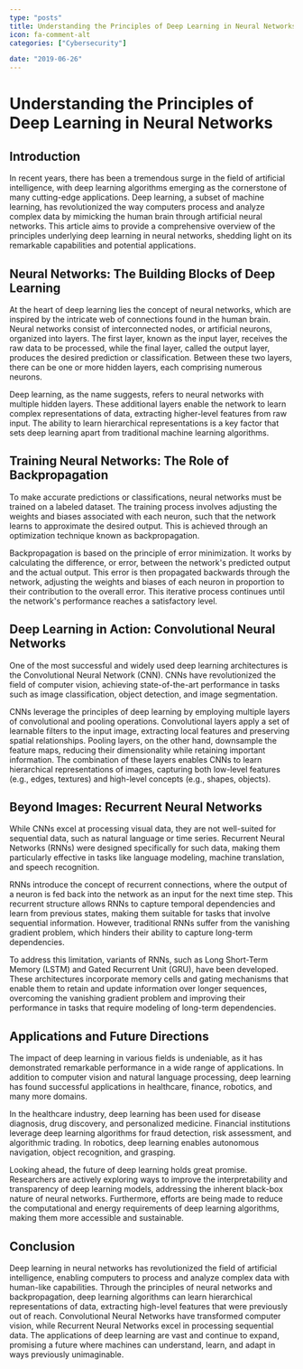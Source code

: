 ```yaml
---
type: "posts"
title: Understanding the Principles of Deep Learning in Neural Networks
icon: fa-comment-alt
categories: ["Cybersecurity"]

date: "2019-06-26"
---
```




# Understanding the Principles of Deep Learning in Neural Networks

## Introduction

In recent years, there has been a tremendous surge in the field of artificial intelligence, with deep learning algorithms emerging as the cornerstone of many cutting-edge applications. Deep learning, a subset of machine learning, has revolutionized the way computers process and analyze complex data by mimicking the human brain through artificial neural networks. This article aims to provide a comprehensive overview of the principles underlying deep learning in neural networks, shedding light on its remarkable capabilities and potential applications.

## Neural Networks: The Building Blocks of Deep Learning

At the heart of deep learning lies the concept of neural networks, which are inspired by the intricate web of connections found in the human brain. Neural networks consist of interconnected nodes, or artificial neurons, organized into layers. The first layer, known as the input layer, receives the raw data to be processed, while the final layer, called the output layer, produces the desired prediction or classification. Between these two layers, there can be one or more hidden layers, each comprising numerous neurons.

Deep learning, as the name suggests, refers to neural networks with multiple hidden layers. These additional layers enable the network to learn complex representations of data, extracting higher-level features from raw input. The ability to learn hierarchical representations is a key factor that sets deep learning apart from traditional machine learning algorithms.

## Training Neural Networks: The Role of Backpropagation

To make accurate predictions or classifications, neural networks must be trained on a labeled dataset. The training process involves adjusting the weights and biases associated with each neuron, such that the network learns to approximate the desired output. This is achieved through an optimization technique known as backpropagation.

Backpropagation is based on the principle of error minimization. It works by calculating the difference, or error, between the network's predicted output and the actual output. This error is then propagated backwards through the network, adjusting the weights and biases of each neuron in proportion to their contribution to the overall error. This iterative process continues until the network's performance reaches a satisfactory level.

## Deep Learning in Action: Convolutional Neural Networks

One of the most successful and widely used deep learning architectures is the Convolutional Neural Network (CNN). CNNs have revolutionized the field of computer vision, achieving state-of-the-art performance in tasks such as image classification, object detection, and image segmentation.

CNNs leverage the principles of deep learning by employing multiple layers of convolutional and pooling operations. Convolutional layers apply a set of learnable filters to the input image, extracting local features and preserving spatial relationships. Pooling layers, on the other hand, downsample the feature maps, reducing their dimensionality while retaining important information. The combination of these layers enables CNNs to learn hierarchical representations of images, capturing both low-level features (e.g., edges, textures) and high-level concepts (e.g., shapes, objects).

## Beyond Images: Recurrent Neural Networks

While CNNs excel at processing visual data, they are not well-suited for sequential data, such as natural language or time series. Recurrent Neural Networks (RNNs) were designed specifically for such data, making them particularly effective in tasks like language modeling, machine translation, and speech recognition.

RNNs introduce the concept of recurrent connections, where the output of a neuron is fed back into the network as an input for the next time step. This recurrent structure allows RNNs to capture temporal dependencies and learn from previous states, making them suitable for tasks that involve sequential information. However, traditional RNNs suffer from the vanishing gradient problem, which hinders their ability to capture long-term dependencies.

To address this limitation, variants of RNNs, such as Long Short-Term Memory (LSTM) and Gated Recurrent Unit (GRU), have been developed. These architectures incorporate memory cells and gating mechanisms that enable them to retain and update information over longer sequences, overcoming the vanishing gradient problem and improving their performance in tasks that require modeling of long-term dependencies.

## Applications and Future Directions

The impact of deep learning in various fields is undeniable, as it has demonstrated remarkable performance in a wide range of applications. In addition to computer vision and natural language processing, deep learning has found successful applications in healthcare, finance, robotics, and many more domains.

In the healthcare industry, deep learning has been used for disease diagnosis, drug discovery, and personalized medicine. Financial institutions leverage deep learning algorithms for fraud detection, risk assessment, and algorithmic trading. In robotics, deep learning enables autonomous navigation, object recognition, and grasping.

Looking ahead, the future of deep learning holds great promise. Researchers are actively exploring ways to improve the interpretability and transparency of deep learning models, addressing the inherent black-box nature of neural networks. Furthermore, efforts are being made to reduce the computational and energy requirements of deep learning algorithms, making them more accessible and sustainable.

## Conclusion

Deep learning in neural networks has revolutionized the field of artificial intelligence, enabling computers to process and analyze complex data with human-like capabilities. Through the principles of neural networks and backpropagation, deep learning algorithms can learn hierarchical representations of data, extracting high-level features that were previously out of reach. Convolutional Neural Networks have transformed computer vision, while Recurrent Neural Networks excel in processing sequential data. The applications of deep learning are vast and continue to expand, promising a future where machines can understand, learn, and adapt in ways previously unimaginable.